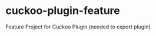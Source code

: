 cuckoo-plugin-feature
=====================

Feature Project for Cuckoo Plugin (needed to export plugin)
